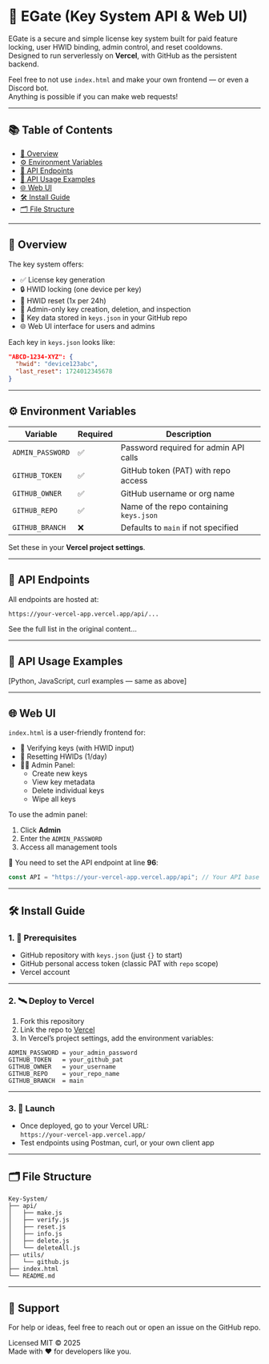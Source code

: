 # 🔐 EGate (Key System API & Web UI)

EGate is a secure and simple license key system built for paid feature locking, user HWID binding, admin control, and reset cooldowns.  
Designed to run serverlessly on **Vercel**, with GitHub as the persistent backend.

Feel free to not use `index.html` and make your own frontend — or even a Discord bot.  
Anything is possible if you can make web requests!

---

## 📚 Table of Contents

- [🧩 Overview](#-overview)
- [⚙️ Environment Variables](#️-environment-variables)
- [📡 API Endpoints](#-api-endpoints)
- [🧪 API Usage Examples](#-api-usage-examples)
- [🌐 Web UI](#-web-ui)
- [🛠️ Install Guide](#️-install-guide)
- [🗂️ File Structure](#️-file-structure)

---

## 🧩 Overview

The key system offers:

- ✅ License key generation
- 🔒 HWID locking (one device per key)
- 🔁 HWID reset (1x per 24h)
- 🧠 Admin-only key creation, deletion, and inspection
- 💾 Key data stored in `keys.json` in your GitHub repo
- 🌐 Web UI interface for users and admins

Each key in `keys.json` looks like:

```json
"ABCD-1234-XYZ": {
  "hwid": "device123abc",
  "last_reset": 1724012345678
}
```

---

## ⚙️ Environment Variables

| Variable         | Required | Description                                      |
|------------------|----------|--------------------------------------------------|
| `ADMIN_PASSWORD` | ✅       | Password required for admin API calls            |
| `GITHUB_TOKEN`   | ✅       | GitHub token (PAT) with repo access              |
| `GITHUB_OWNER`   | ✅       | GitHub username or org name                      |
| `GITHUB_REPO`    | ✅       | Name of the repo containing `keys.json`          |
| `GITHUB_BRANCH`  | ❌       | Defaults to `main` if not specified              |

Set these in your **Vercel project settings**.

---

## 📡 API Endpoints

All endpoints are hosted at:

```
https://your-vercel-app.vercel.app/api/...
```

See the full list in the original content...

---

## 🧪 API Usage Examples

[Python, JavaScript, curl examples — same as above]

---

## 🌐 Web UI

`index.html` is a user-friendly frontend for:

- 🔐 Verifying keys (with HWID input)
- 🔁 Resetting HWIDs (1/day)
- 🧑‍💼 Admin Panel:
  - Create new keys
  - View key metadata
  - Delete individual keys
  - Wipe all keys

To use the admin panel:
1. Click **Admin**
2. Enter the `ADMIN_PASSWORD`
3. Access all management tools

🔧 You need to set the API endpoint at line **96**:
```js
const API = "https://your-vercel-app.vercel.app/api"; // Your API base URL
```

---

## 🛠️ Install Guide

### 1. 🧾 Prerequisites
- GitHub repository with `keys.json` (just `{}` to start)
- GitHub personal access token (classic PAT with `repo` scope)
- Vercel account

---

### 2. 🛰️ Deploy to Vercel

1. Fork this repository  
2. Link the repo to [Vercel](https://vercel.com/import)  
3. In Vercel’s project settings, add the environment variables:

```
ADMIN_PASSWORD = your_admin_password
GITHUB_TOKEN   = your_github_pat
GITHUB_OWNER   = your_username
GITHUB_REPO    = your_repo_name
GITHUB_BRANCH  = main
```

---

### 3. 🚀 Launch

- Once deployed, go to your Vercel URL:  
  `https://your-vercel-app.vercel.app/`
- Test endpoints using Postman, curl, or your own client app

---

## 🗂️ File Structure

```
Key-System/
├── api/
│   ├── make.js
│   ├── verify.js
│   ├── reset.js
│   ├── info.js
│   ├── delete.js
│   └── deleteAll.js
├── utils/
│   └── github.js
├── index.html
└── README.md
```

---

## 💬 Support

For help or ideas, feel free to reach out or open an issue on the GitHub repo.

Licensed MIT © 2025  
Made with ❤️ for developers like you.
